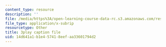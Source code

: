 ```yaml
---
content_type: resource
description: ''
file: /media/https%3A/open-learning-course-data-rc.s3.amazonaws.com/res-3-004-visualizing-materials-science-fall-2017/14d641a1b1e457418eefaa33601794d2_pRmUADgEf98.vtt
file_type: application/x-subrip
resourcetype: Other
title: 3play caption file
uid: 14d641a1-b1e4-5741-8eef-aa33601794d2
---
```

